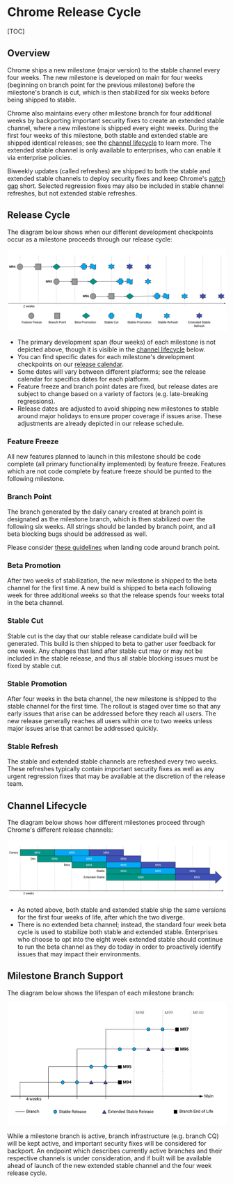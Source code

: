 # Chrome Release Cycle

[TOC]

## Overview

Chrome ships a new milestone (major version) to the stable channel every four
weeks. The new milestone is developed on main for four weeks (beginning on
branch point for the previous milestone) before the milestone's branch is cut,
which is then stabilized for six weeks before being shipped to stable.

Chrome also maintains every other milestone branch for four additional weeks by
backporting important security fixes to create an extended stable channel,
where a new milestone is shipped every eight weeks. During the first four
weeks of this milestone, both stable and extended stable are shipped identical
releases; see the [channel lifecycle](#channel-lifecycle) to learn more.
The extended stable channel is only available to enterprises, who can enable it
via enterprise policies.

Biweekly updates (called refreshes) are shipped to both the stable and extended
stable channels to deploy security fixes and keep Chrome's
[patch gap](https://groups.google.com/a/chromium.org/g/security-dev/c/fbiuFbW07vI)
short. Selected regression fixes may also be included in stable channel
refreshes, but not extended stable refreshes.

## Release Cycle
The diagram below shows when our different development checkpoints occur as a
milestone proceeds through our release cycle:

![Release Cycle](images/release_cycle.png)

* The primary development span (four weeks) of each milestone is not depicted
  above, though it is visible in the [channel lifecycle](#channel-lifecycle)
  below.
* You can find specific dates for each milestone's development checkpoints on
  our [release calendar](https://chromiumdash.appspot.com/schedule).
* Some dates will vary between different platforms; see the release calendar
  for specifics dates for each platform.
* Feature freeze and branch point dates are fixed, but release dates are
  subject to change based on a variety of factors (e.g. late-breaking
  regressions).
* Release dates are adjusted to avoid shipping new milestones to stable around
  major holidays to ensure proper coverage if issues arise. These adjustments
  are already depicted in our release schedule.

### Feature Freeze

All new features planned to launch in this milestone should be code complete
(all primary functionality implemented) by feature freeze. Features which are
not code complete by feature freeze should be punted to the following
milestone.

### Branch Point

The branch generated by the daily canary created at branch point is
designated as the milestone branch, which is then stabilized over the following
six weeks. All strings should be landed by branch point, and all beta blocking
bugs should be addressed as well.

Please consider [these guidelines](../release_branch_guidance.md) when landing
code around branch point.

### Beta Promotion

After two weeks of stabilization, the new milestone is shipped to the beta
channel for the first time. A new build is shipped to beta each following
week for three additional weeks so that the release spends four weeks total in
the beta channel.

### Stable Cut

Stable cut is the day that our stable release candidate build will be
generated. This build is then shipped to beta to gather user feedback for one
week. Any changes that land after stable cut may or may not be included in the
stable release, and thus all stable blocking issues must be fixed by stable
cut.

### Stable Promotion

After four weeks in the beta channel, the new milestone is shipped to the
stable channel for the first time. The rollout is staged over time so that any
early issues that arise can be addressed before they reach all users. The new
release generally reaches all users within one to two weeks unless major issues
arise that cannot be addressed quickly.

### Stable Refresh

The stable and extended stable channels are refreshed every two weeks. These
refreshes typically contain important security fixes as well as any urgent
regression fixes that may be available at the discretion of the release team.

## Channel Lifecycle

The diagram below shows how different milestones proceed through Chrome's
different release channels:

![Channel Lifecycle](images/channel_diagram.png)

* As noted above, both stable and extended stable ship the same versions for
  the first four weeks of life, after which the two diverge.
* There is no extended beta channel; instead, the standard four week beta cycle
  is used to stabilize both stable and extended stable. Enterprises
  who choose to opt into the eight week extended stable should continue to run
  the beta channel as they do today in order to proactively identify issues
  that may impact their environments.

## Milestone Branch Support

The diagram below shows the lifespan of each milestone branch:

![Milestone Branch Support](images/branch_diagram.png)

While a milestone branch is active, branch infrastructure (e.g. branch CQ) will
be kept active, and important security fixes will be considered for backport.
An endpoint which describes currently active branches and their respective
channels is under consideration, and if built will be available ahead of launch
of the new extended stable channel and the four week release cycle.
